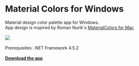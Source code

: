 # Material Colors for Windows
Material design color palette app for Windows.
<br>
App design is inspired by Roman Nurik's <a href="https://github.com/romannurik/MaterialColorsApp">MaterialColors for Mac</a>
<br><br>
<img src="http://www.codeswitch.in/images/MaterialColors.PNG"/>
<br><br>
Prerequisites: .NET Framework 4.5.2
<br><br>
<a href="https://github.com/AmJay/MaterialColorsApp/releases/download/v1.0.1/MaterialColors_setup.exe"><strong>Download the app</strong></a>
